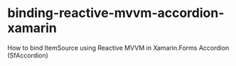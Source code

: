 # binding-reactive-mvvm-accordion-xamarin
How to bind ItemSource using Reactive MVVM in Xamarin.Forms Accordion (SfAccordion) 
